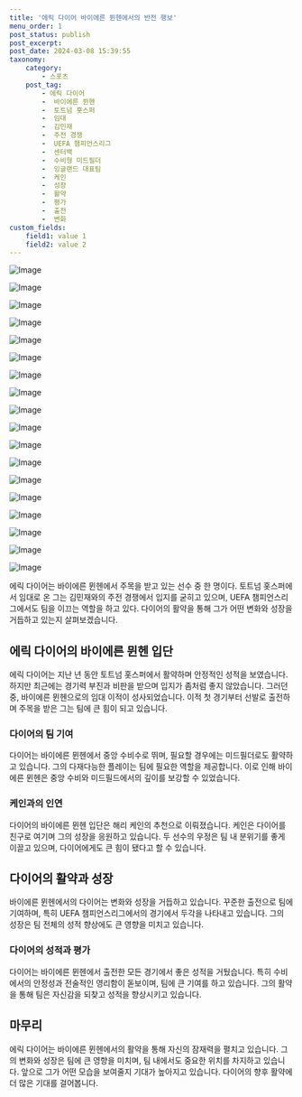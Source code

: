 ```yaml
---
title: '에릭 다이어 바이에른 뮌헨에서의 반전 행보'
menu_order: 1
post_status: publish
post_excerpt: 
post_date: 2024-03-08 15:39:55
taxonomy:
    category:
        - 스포츠
    post_tag:
        - 에릭 다이어
        -  바이에른 뮌헨
        -  토트넘 홋스퍼
        -  임대
        -  김민재
        -  주전 경쟁
        -  UEFA 챔피언스리그
        -  센터백
        -  수비형 미드필더
        -  잉글랜드 대표팀
        -  케인
        -  성장
        -  활약
        -  평가
        -  출전
        -  변화
custom_fields:
    field1: value 1
    field2: value 2
---
```


![Image](https://imgnews.pstatic.net/image/477/2024/03/08/0000477487_001_20240308130404088.jpg?type=w647)

![Image](https://imgnews.pstatic.net/image/477/2024/03/08/0000477487_002_20240308130404180.jpg?type=w647)

![Image](https://imgnews.pstatic.net/image/477/2024/03/08/0000477487_003_20240308130404243.jpg?type=w647)

![Image](https://imgnews.pstatic.net/image/477/2024/03/08/0000477487_004_20240308130404309.jpg?type=w647)

![Image](https://imgnews.pstatic.net/image/477/2024/03/08/0000477487_005_20240308130404356.jpg?type=w647)

![Image](https://imgnews.pstatic.net/image/477/2024/03/08/0000477487_006_20240308130404453.jpg?type=w647)

![Image](https://imgnews.pstatic.net/image/477/2024/03/08/0000477487_007_20240308130404498.jpg?type=w647)

![Image](https://imgnews.pstatic.net/image/477/2024/03/08/0000477487_008_20240308130404581.jpg?type=w647)

![Image](https://imgnews.pstatic.net/image/477/2024/03/08/0000477487_009_20240308130404625.jpg?type=w647)

![Image](https://imgnews.pstatic.net/image/477/2024/03/08/0000477487_010_20240308130404679.jpg?type=w647)

![Image](https://imgnews.pstatic.net/image/477/2024/03/08/0000477487_011_20240308130404743.jpg?type=w647)

![Image](https://imgnews.pstatic.net/image/477/2024/03/08/0000477487_012_20240308130404834.jpg?type=w647)

![Image](https://imgnews.pstatic.net/image/477/2024/03/08/0000477487_013_20240308130404893.jpg?type=w647)

![Image](https://imgnews.pstatic.net/image/477/2024/03/08/0000477487_014_20240308130404954.jpg?type=w647)

![Image](https://imgnews.pstatic.net/image/477/2024/03/08/0000477487_015_20240308130404998.jpg?type=w647)

![Image](https://imgnews.pstatic.net/image/477/2024/03/08/0000477487_016_20240308130405056.jpg?type=w647)

![Image](https://imgnews.pstatic.net/image/477/2024/03/08/0000477487_017_20240308130405103.jpg?type=w647)

![Image](https://imgnews.pstatic.net/image/477/2024/03/08/0000477487_018_20240308130405170.png?type=w647)

에릭 다이어는 바이에른 뮌헨에서 주목을 받고 있는 선수 중 한 명이다. 토트넘 홋스퍼에서 임대로 온 그는 김민재와의 주전 경쟁에서 입지를 굳히고 있으며, UEFA 챔피언스리그에서도 팀을 이끄는 역할을 하고 있다. 다이어의 활약을 통해 그가 어떤 변화와 성장을 거듭하고 있는지 살펴보겠습니다.
## 에릭 다이어의 바이에른 뮌헨 입단
에릭 다이어는 지난 년 동안 토트넘 홋스퍼에서 활약하며 안정적인 성적을 보였습니다. 하지만 최근에는 경기력 부진과 비판을 받으며 입지가 좀처럼 좋지 않았습니다. 그러던 중, 바이에른 뮌헨으로의 임대 이적이 성사되었습니다. 이적 첫 경기부터 선발로 출전하며 주목을 받은 그는 팀에 큰 힘이 되고 있습니다.
### 다이어의 팀 기여
다이어는 바이에른 뮌헨에서 중앙 수비수로 뛰며, 필요할 경우에는 미드필더로도 활약하고 있습니다. 그의 다재다능한 플레이는 팀에 필요한 역할을 제공합니다. 이로 인해 바이에른 뮌헨은 중앙 수비와 미드필드에서의 깊이를 보강할 수 있었습니다.
### 케인과의 인연
다이어의 바이에른 뮌헨 입단은 해리 케인의 추천으로 이뤄졌습니다. 케인은 다이어를 친구로 여기며 그의 성장을 응원하고 있습니다. 두 선수의 우정은 팀 내 분위기를 좋게 이끌고 있으며, 다이어에게도 큰 힘이 됐다고 할 수 있습니다.
## 다이어의 활약과 성장
바이에른 뮌헨에서의 다이어는 변화와 성장을 거듭하고 있습니다. 꾸준한 출전으로 팀에 기여하며, 특히 UEFA 챔피언스리그에서의 경기에서 두각을 나타내고 있습니다. 그의 성장은 팀 전체의 성적 향상에도 큰 영향을 미치고 있습니다.
### 다이어의 성적과 평가
다이어는 바이에른 뮌헨에서 출전한 모든 경기에서 좋은 성적을 거뒀습니다. 특히 수비에서의 안정성과 전술적인 영리함이 돋보이며, 팀에 큰 기여를 하고 있습니다. 그의 활약을 통해 팀은 자신감을 되찾고 성적을 향상시키고 있습니다.
## 마무리
에릭 다이어는 바이에른 뮌헨에서의 활약을 통해 자신의 잠재력을 펼치고 있습니다. 그의 변화와 성장은 팀에 큰 영향을 미치며, 팀 내에서도 중요한 위치를 차지하고 있습니다. 앞으로 그가 어떤 모습을 보여줄지 기대가 높아지고 있습니다. 다이어의 향후 활약에 더 많은 기대를 걸어봅니다.
